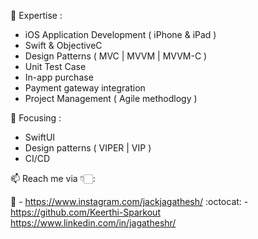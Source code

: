 🚀 Expertise :

- iOS Application Development ( iPhone & iPad )
- Swift & ObjectiveC
- Design Patterns ( MVC | MVVM | MVVM-C )
- Unit Test Case
- In-app purchase
- Payment gateway integration
- Project Management ( Agile methodlogy )

🎯 Focusing :

- SwiftUI
- Design patterns ( VIPER | VIP )
- CI/CD


📫 Reach me via 👇🏻:

:rainbow: - https://www.instagram.com/jackjagathesh/
:octocat: - https://github.com/Keerthi-Sparkout
https://www.linkedin.com/in/jagatheshr/
